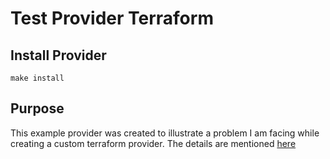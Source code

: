 # Test Provider Terraform

## Install Provider
`make install`


## Purpose

This example provider was created to illustrate a problem I am facing
while creating a custom terraform provider. The details are mentioned [here](https://github.com/nabarunchatterjee/terraform-provider-test/blob/master/issue.md)

